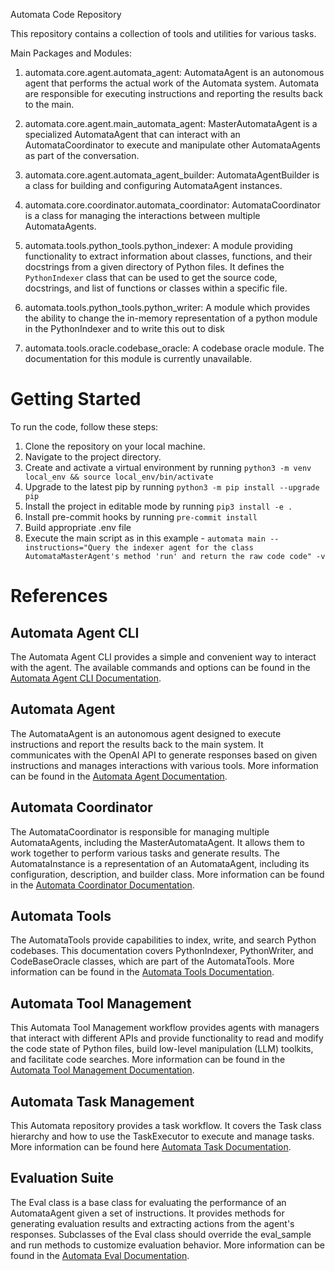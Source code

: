 Automata Code Repository

This repository contains a collection of tools and utilities for various tasks.

Main Packages and Modules:

1. automata.core.agent.automata_agent:
   AutomataAgent is an autonomous agent that performs the actual work of the Automata system. Automata are responsible for executing instructions and reporting the results back to the main.

2. automata.core.agent.main_automata_agent:
   MasterAutomataAgent is a specialized AutomataAgent that can interact with an AutomataCoordinator to execute and manipulate other AutomataAgents as part of the conversation.

3. automata.core.agent.automata_agent_builder:
   AutomataAgentBuilder is a class for building and configuring AutomataAgent instances.

4. automata.core.coordinator.automata_coordinator:
   AutomataCoordinator is a class for managing the interactions between multiple AutomataAgents.

5. automata.tools.python_tools.python_indexer:
   A module providing functionality to extract information about classes, functions, and their docstrings from a given directory of Python files. It defines the `PythonIndexer` class that can be used to get the source code, docstrings, and list of functions or classes within a specific file.

6. automata.tools.python_tools.python_writer:
   A module which provides the ability to change the in-memory representation of a python module in the PythonIndexer and to
   write this out to disk

7. automata.tools.oracle.codebase_oracle:
   A codebase oracle module. The documentation for this module is currently unavailable.

# Getting Started

To run the code, follow these steps:

1. Clone the repository on your local machine.
2. Navigate to the project directory.
3. Create and activate a virtual environment by running `python3 -m venv local_env && source local_env/bin/activate`
4. Upgrade to the latest pip by running `python3 -m pip install --upgrade pip`
5. Install the project in editable mode by running `pip3 install -e .`
6. Install pre-commit hooks by running `pre-commit install`
7. Build appropriate .env file
8. Execute the main script as in this example - `automata main --instructions="Query the indexer agent for the class AutomataMasterAgent's method 'run' and return the raw code code" -v`

# References

## Automata Agent CLI

The Automata Agent CLI provides a simple and convenient way to interact with the agent. The available commands and options can be found in the [Automata Agent CLI Documentation](automata/cli/cli.md).

## Automata Agent

The AutomataAgent is an autonomous agent designed to execute instructions and report the results back to the main system. It communicates with the OpenAI API to generate responses based on given instructions and manages interactions with various tools. More information can be found in the [Automata Agent Documentation](automata/core/agent/agent.md).

## Automata Coordinator

The AutomataCoordinator is responsible for managing multiple AutomataAgents, including the MasterAutomataAgent. It allows them to work together to perform various tasks and generate results. The AutomataInstance is a representation of an AutomataAgent, including its configuration, description, and builder class. More information can be found in the [Automata Coordinator Documentation](automata/core/coordinator/coordinator.md).

## Automata Tools

The AutomataTools provide capabilities to index, write, and search Python codebases. This documentation covers PythonIndexer, PythonWriter, and CodeBaseOracle classes, which are part of the AutomataTools. More information can be found in the [Automata Tools Documentation](automata/tools/tools.md).

## Automata Tool Management

This Automata Tool Management workflow provides agents with managers that interact with different APIs and provide functionality to read and modify the code state of Python files, build low-level manipulation (LLM) toolkits, and facilitate code searches. More information can be found in the [Automata Tool Management Documentation](automata/tool_management/tool_management.md).

## Automata Task Management

This Automata repository provides a task workflow. It covers the Task class hierarchy and how to use the TaskExecutor to execute and manage tasks. More information can be found here [Automata Task Documentation](automata/core/tasks/task.md).

## Evaluation Suite

The Eval class is a base class for evaluating the performance of an AutomataAgent given a set of instructions. It provides methods for generating evaluation results and extracting actions from the agent's responses. Subclasses of the Eval class should override the eval_sample and run methods to customize evaluation behavior. More information can be found in the [Automata Eval Documentation](automata/evals/eval.md).
